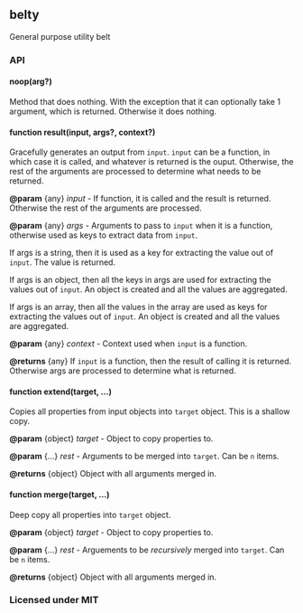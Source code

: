 ## belty
General purpose utility belt

### API


#### noop(arg?)

Method that does nothing. With the exception that it can optionally take 1 argument, which is returned. Otherwise it does nothing.


#### function result(input, args?, context?)

Gracefully generates an output from `input`. `input` can be a function, in which case it is called, and whatever is returned is the ouput. Otherwise, the rest of the arguments are processed to determine what needs to be returned.

**@param** {any} *input* - If function, it is called and the result is returned. Otherwise the rest of the arguments are processed.

**@param** {any} *args* - Arguments to pass to `input` when it is a function, otherwise used as keys to extract data from `input`.

If args is a string, then it is used as a key for extracting the value out of `input`. The value is returned.

If args is an object, then all the keys in args are used for extracting the values out of `input`. An object is created and all the values are aggregated.

If args is an array, then all the values in the array are used as keys for extracting the values out of `input`. An object is created and all the values are aggregated.

**@param** {any} *context* - Context used when `input` is a function.

**@returns** {any} If `input` is a function, then the result of calling it is returned. Otherwise args are processed to determine what is returned.



#### function extend(target, ...)

Copies all properties from input objects into `target` object. This is a shallow copy.

**@param** {object} *target* - Object to copy properties to.

**@param** {...} *rest* - Arguments to be merged into `target`. Can be `n` items.

**@returns** {object} Object with all arguments merged in.


#### function merge(target, ...)

Deep copy all properties into `target` object.

**@param** {object} *target* - Object to copy properties to.

**@param** {...} *rest* - Arguements to be *recursively* merged into `target`. Can be `n` items.

**@returns** {object} Object with all arguments merged in.


### Licensed under MIT
